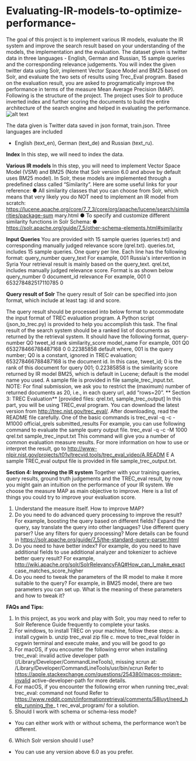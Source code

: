# Evaluating-IR-models-to-optimize-performance-
The goal of this project is to implement various IR models, evaluate the IR system and improve the search result based on your understanding of the models, the implementation and the evaluation.
The dataset given is twitter data in three languages - English, German and Russian, 15 sample queries and the corresponding relevance judgements. You will index the given twitter data using Solr, implement Vector Space Model and BM25 based on Solr, and evaluate the two sets of results using Trec_Eval program. Based on the evaluation result, you are asked to programatically improve the performance in terms of the measure Mean Average Precision (MAP).
Following is the structure of the project. The project uses Solr to produce inverted index and further scoring the documents to build the entire architecture of the search engine and helped in evaluating the performance.
![alt text](https://github.com/KNITPhoenix/Evaluating-IR-models-to-optimize-performance-/main/architecture.png?raw=true)

The data given is Twitter data saved in json format, train.json. Three languages are included
- English (text_en), German (text_de) and Russian (text_ru).

**Index**
In this step, we will need to index the data.

**Various IR models**
In this step, you will need to implement Vector Space Model (VSM) and BM25 (Note that Solr
version 6.0 and above by default uses BM25 model). In Solr, these models are implemented
through a predefined class called “Similarity”.
Here are some useful links for your reference:
● All similarity classes that you can choose from Solr, which means that very likely you do
NOT need to implement an IR model from scratch:
https://lucene.apache.org/core/7_7_3/core/org/apache/lucene/search/similarities/package-sum
mary.html
● To specify and customize different similarity functions in Solr Schema:
● https://solr.apache.org/guide/7_5/other-schema-elements.html#similarity

**Input Queries**
You are provided with 15 sample queries (queries.txt) and corresponding manually judged
relevance score (qrel.txt).
queries.txt, includes 15 sample queries. One query per line. Each line has the following
format:
query_number query_text
For example,
001 Russia's intervention in Syria
Your retrieval result is mainly based on the query_text.
qrel.txt, includes manually judged relevance score. Format is as shown
below query_number 0 document_id relevance
For example,
001 0 653278482517110785 0

**Query result of Solr**
The query result of Solr can be specified into json format, which include at least tag: id and
score.

The query result should be processed into below format to accommodate the input format of
TREC evaluation program. A Python script (json_to_trec.py) is provided to help you
accomplish this task.
The final result of the search system should be a ranked list of documents as returned by the
retrieval system. It should have the following format,
query-number Q0 tweet_id rank similarity_score model_name
For example,
001 Q0 653278466788487168 0 0.22385858 default
where,
001 is the query number;
Q0 is a constant, ignored in TREC evaluation;
653278466788487168 is the document id. In this case, tweet_id;
0 is the rank of this document for query 001;
0.22385858 is the similarity score returned by IR model BM25, which is default in
Lucene; default is the model name you used.
A sample file is provided in file sample_trec_input.txt.
NOTE: For final submission, we ask you to restrict the (maximum) number of returned
documents as 20, i.e., in each query url, add “rows=20”.
**
Section 3: TREC Evaluation**
[provided files: qrel.txt, sample_trec_output]
In this part, you will be using TREC_eval program. You can download the latest version from
http://trec.nist.gov/trec_eval/. After downloading, read the README file carefully. One of the
basic commands is
trec_eval -q -c -M1000 official_qrels submitted_results
For example, you can use following command to evaluate the sample query output file.
trec_eval -q -c -M 1000 qrel.txt sample_trec_input.txt
This command will give you a number of common evaluation measure results.
For more information on how to use or interpret the result, go to
http://www-nlpir.nist.gov/projects/t01v/trecvid.tools/trec_eval_video/A.READM
E A sample TREC_eval output file is provided in file sample_trec_output.txt.

**Section 4: Improving the IR system**
Together with your training queries, query results, ground truth judgements and the TREC_eval
result, by now you might gain an intuition on the performance of your IR system. We choose the
measure MAP as main objective to improve. Here is a list of things you could try to improve
your evaluation score.
1. Understand the measure itself. How to improve MAP?
2. Do you need to do advanced query processing to improve the result? For example,
boosting the query based on different fields? Expand the query, say translate the query
into other languages? Use different query parser? Use any filters for query processing?
More details can be found in
https://solr.apache.org/guide/7_5/the-standard-query-parser.html
3. Do you need to have better index? For example, do you need to have additional fields to
use additional analyzer and tokenizer to achieve better query result? For example,
http://wiki.apache.org/solr/SolrRelevancyFAQ#How_can_I_make_exact
case_matches_score_higher
4. Do you need to tweak the parameters of the IR model to make it more suitable to the
query? For example, in BM25 model, there are two parameters you can set up. What is
the meaning of these parameters and how to tweak it?

**FAQs and Tips:**
1. In this project, as you work and play with Solr, you may need to refer to Solr Reference
Guide frequently to complete your tasks.
2. For windows, to install TREC on your machine, follow these steps:
a. install cygwin
b. unzip trec_eval zip file
c. move to trec_eval folder in cygwin terminal and execute make, and you will be
good to go
3. For macOS, if you encounter the following error when installing trec_eval:
invalid active developer path
(/Library/Developer/CommandLineTools), missing xcrun
at: /Library/Developer/CommandLineTools/usr/bin/xcrun
Refer to https://apple.stackexchange.com/questions/254380/macos-mojave-invalid
active-developer-path for more details.
4. For macOS, if you encounter the following error when running trec_eval:
trec_eval: command not found
Refer to
https://www.reddit.com/r/informationretrieval/comments/58luyt/need_help_running_the_
t rec_eval_program/ for a solution.
5. Should I work with schema or schema-less mode?
- You can either work with or without schema, the performance won’t be different.
6. Which Solr version should I use?
- You can use any version above 6.0 as you prefer.
